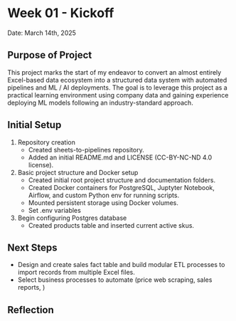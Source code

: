 # Week 01 - Kickoff

Date: March 14th, 2025

## Purpose of Project

This project marks the start of my endeavor to convert an almost entirely Excel-based data ecosystem into a structured data system with automated pipelines and ML / AI deployments. The goal is to leverage this project as a practical learning environment using company data and gaining experience deploying ML models following an industry-standard approach. 

## Initial Setup
1. Repository creation
    - Created sheets-to-pipelines repository.
    - Added an initial README.md and LICENSE (CC-BY-NC-ND 4.0 license).
2. Basic project structure and Docker setup
    - Created initial root project structure and documentation folders.
    - Created Docker containers for PostgreSQL, Juptyter Notebook, Airflow, and custom Python env for running scripts.
    - Mounted persistent storage using Docker volumes.
    - Set .env variables
3. Begin configuring Postgres database
    - Created products table and inserted current active skus.

## Next Steps

- Design and create sales fact table and build modular ETL processes to import records from multiple Excel files.
- Select business processes to automate (price web scraping, sales reports, )

## Reflection














